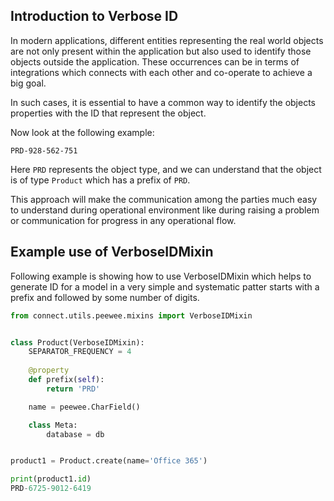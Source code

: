 ## Introduction to Verbose ID

In modern applications, different entities representing the real world
objects are not only present within the application but also used to identify
those objects outside the application. These occurrences can be in terms of
integrations which connects with each other and co-operate to achieve a big goal.

In such cases, it is essential to have a common way to identify the objects
properties with the ID that represent the object.

Now look at the following example:

```PRD-928-562-751```

Here ```PRD``` represents the object type, and we can understand that the object is
of type ```Product``` which has a prefix of ```PRD```.

This approach will make the communication among the parties much easy to understand 
during operational environment like during raising a problem or communication for 
progress in any operational flow.

## Example use of VerboseIDMixin

Following example is showing how to use VerboseIDMixin which helps to generate ID
for a model in a very simple and systematic patter starts with a prefix and followed
by some number of digits.

``` python
from connect.utils.peewee.mixins import VerboseIDMixin


class Product(VerboseIDMixin):
    SEPARATOR_FREQUENCY = 4
    
    @property
    def prefix(self):
        return 'PRD'

    name = peewee.CharField()

    class Meta:
        database = db


product1 = Product.create(name='Office 365')

print(product1.id)
PRD-6725-9012-6419 
```